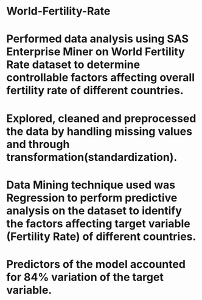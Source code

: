 # World-Fertility-Rate
# Performed data analysis using SAS Enterprise Miner on World Fertility Rate dataset to determine controllable factors affecting overall fertility rate of different countries.
# Explored, cleaned and preprocessed the data by handling missing values and through transformation(standardization).
#	Data Mining technique used was Regression to perform predictive analysis on the dataset to identify the factors affecting target variable (Fertility Rate) of different countries. 
#	Predictors of the model accounted for 84% variation of the target variable.
